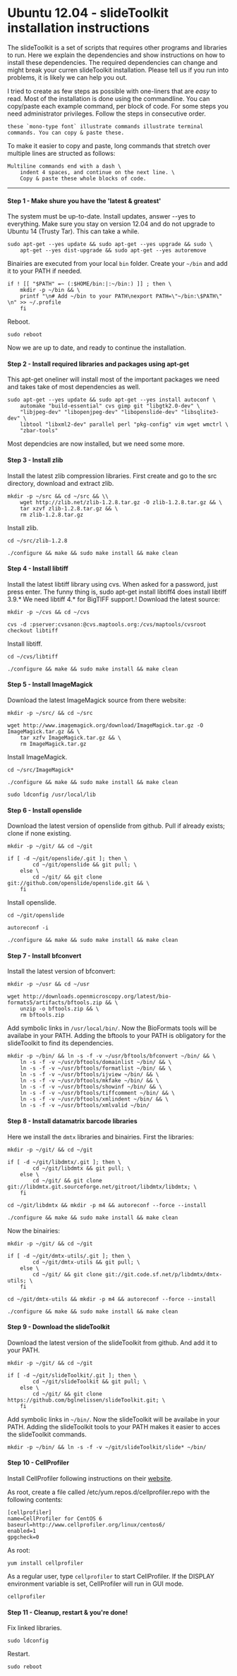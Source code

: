 Ubuntu 12.04 - slideToolkit installation instructions
============

The slideToolkit is a set of scripts that requires other programs and libraries to run. Here we explain the dependencies and show instructions on how to install these dependencies. The required dependencies can change and might break your curren slideToolkit installation. Please tell us if you run into problems, it is likely we can help you out.

I tried to create as few steps as possible with one-liners that are *easy* to read. Most of the installation is done using the commandline. You can copy/paste each example command, per block of code. For some steps you need administrator privileges. Follow the steps in consecutive order.

```
these `mono-type font` illustrate commands illustrate terminal commands. You can copy & paste these.
```

To make it easier to copy and paste, long commands that stretch over multiple lines are structed as follows:

```
Multiline commands end with a dash \
	indent 4 spaces, and continue on the next line. \
	Copy & paste these whole blocks of code.
```
------------

#### Step 1 - Make shure you have the 'latest & greatest'
The system must be up-to-date. Install updates, answer --yes to everything. Make sure you stay on version 12.04 and do not upgrade to Ubuntu 14 (Trusty Tar). This can take a while.

```
sudo apt-get --yes update && sudo apt-get --yes upgrade && sudo \
	apt-get --yes dist-upgrade && sudo apt-get --yes autoremove
```

Binairies are executed from your local `bin` folder. Create your `~/bin` and add it to your PATH if needed.

```
if ! [[ "$PATH" =~ (:$HOME/bin:|:~/bin:) ]] ; then \
	mkdir -p ~/bin && \
	printf "\n# Add ~/bin to your PATH\nexport PATH=\"~/bin:\$PATH\" \n" >> ~/.profile
	fi
```

Reboot.

```
sudo reboot
```

Now we are up to date, and ready to continue the installation.

#### Step 2 - Install required libraries and packages using apt-get
This apt-get oneliner will install most of the important packages we need and takes take of most dependencies as well.

```
sudo apt-get --yes update && sudo apt-get --yes install autoconf \
    automake "build-essential" cvs gimp git "libgtk2.0-dev" \
    "libjpeg-dev" "libopenjpeg-dev" "libopenslide-dev" "libsqlite3-dev" \
    libtool "libxml2-dev" parallel perl "pkg-config" vim wget wmctrl \
    "zbar-tools"
```

Most dependcies are now installed, but we need some more.

#### Step 3 - Install zlib
Install the latest zlib compression libraries. First create and go to the src directory, download and extract zlib.

```
mkdir -p ~/src && cd ~/src && \\
    wget http://zlib.net/zlib-1.2.8.tar.gz -O zlib-1.2.8.tar.gz && \
	tar xzvf zlib-1.2.8.tar.gz && \
	rm zlib-1.2.8.tar.gz
```
Install zlib.

```
cd ~/src/zlib-1.2.8
```
```
./configure && make && sudo make install && make clean
```

#### Step 4 - Install libtiff
Install the latest libtiff library using cvs. When asked for a password, just press enter. The funny thing is, sudo apt-get install libtiff4 does install libtiff 3.9.* We need libtiff 4.* for BigTIFF support.! Download the latest source:

```
mkdir -p ~/cvs && cd ~/cvs
```
```
cvs -d :pserver:cvsanon:@cvs.maptools.org:/cvs/maptools/cvsroot checkout libtiff
```
Install libtiff.

```
cd ~/cvs/libtiff
```
```
./configure && make && sudo make install && make clean
```

#### Step 5 - Install ImageMagick
Download the latest ImageMagick source from there website:

```
mkdir -p ~/src/ && cd ~/src
```
```
wget http://www.imagemagick.org/download/ImageMagick.tar.gz -O ImageMagick.tar.gz && \
	tar xzfv ImageMagick.tar.gz && \
	rm ImageMagick.tar.gz
```

Install ImageMagick.

```
cd ~/src/ImageMagick*
```
```
./configure && make && sudo make install && make clean
```
```
sudo ldconfig /usr/local/lib
```

#### Step 6 - Install openslide
Download the latest version of openslide from github. Pull if already exists; clone if none existing.


```
mkdir -p ~/git/ && cd ~/git
```
```
if [ -d ~/git/openslide/.git ]; then \
		cd ~/git/openslide && git pull; \
	else \
		cd ~/git/ && git clone git://github.com/openslide/openslide.git && \
	fi
```

Install openslide.

```
cd ~/git/openslide
```
```
autoreconf -i
```
```
./configure && make && sudo make install && make clean
```

#### Step 7 - Install bfconvert
Install the latest version of bfconvert:

```
mkdir -p ~/usr && cd ~/usr
```
```
wget http://downloads.openmicroscopy.org/latest/bio-formats5/artifacts/bftools.zip && \
    unzip -o bftools.zip && \
    rm bftools.zip
```
Add symbolic links in `/usr/local/bin/`. Now the BioFormats tools will be availabe in your PATH. Adding the bftools  to your PATH is obligatory for the slideToolkit to find its dependencies.

```
mkdir -p ~/bin/ && ln -s -f -v ~/usr/bftools/bfconvert ~/bin/ && \
    ln -s -f -v ~/usr/bftools/domainlist ~/bin/ && \
    ln -s -f -v ~/usr/bftools/formatlist ~/bin/ && \
    ln -s -f -v ~/usr/bftools/ijview ~/bin/ && \
    ln -s -f -v ~/usr/bftools/mkfake ~/bin/ && \
    ln -s -f -v ~/usr/bftools/showinf ~/bin/ && \
    ln -s -f -v ~/usr/bftools/tiffcomment ~/bin/ && \
    ln -s -f -v ~/usr/bftools/xmlindent ~/bin/ && \
    ln -s -f -v ~/usr/bftools/xmlvalid ~/bin/
```

#### Step 8 - Install datamatrix barcode libraries
Here we install the `dmtx` libraries and binairies. First the libraries:

```
mkdir -p ~/git/ && cd ~/git
```
```
if [ -d ~/git/libdmtx/.git ]; then \
		cd ~/git/libdmtx && git pull; \
	else \
		cd ~/git/ && git clone git://libdmtx.git.sourceforge.net/gitroot/libdmtx/libdmtx; \
	fi
```
```
cd ~/git/libdmtx && mkdir -p m4 && autoreconf --force --install
```
```
./configure && make && sudo make install && make clean
```
Now the binairies:

```
mkdir -p ~/git/ && cd ~/git
```
```
if [ -d ~/git/dmtx-utils/.git ]; then \
		cd ~/git/dmtx-utils && git pull; \
	else \
		cd ~/git/ && git clone git://git.code.sf.net/p/libdmtx/dmtx-utils; \
	fi
```
```
cd ~/git/dmtx-utils && mkdir -p m4 && autoreconf --force --install
```
```
./configure && make && sudo make install && make clean
```
#### Step 9 - Download the slideToolkit
Download the latest version of the slideToolkit from github. And add it to your PATH.

```
mkdir -p ~/git/ && cd ~/git
```
```
if [ -d ~/git/slideToolkit/.git ]; then \
		cd ~/git/slideToolkit && git pull; \
	else \
		cd ~/git/ && git clone https://github.com/bglnelissen/slideToolkit.git; \
	fi
```

Add symbolic links in `~/bin/`. Now the slideToolkit will be availabe in your PATH. Adding the slideToolkit tools to your PATH makes it easier to acces the slideToolkit commands.

```
mkdir -p ~/bin/ && ln -s -f -v ~/git/slideToolkit/slide* ~/bin/
```

#### Step 10 - CellProfiler
Install CellProfiler following instructions on their [website](http://cellprofiler.org/download.shtml).

As root, create a file called /etc/yum.repos.d/cellprofiler.repo with the following contents:

```
[cellprofiler]
name=CellProfiler for CentOS 6
baseurl=http://www.cellprofiler.org/linux/centos6/
enabled=1
gpgcheck=0
```
	
As root:

```
yum install cellprofiler
````
As a regular user, type `cellprofiler` to start CellProfiler. If the DISPLAY environment variable is set, CellProfiler will run in GUI mode.

```
cellprofiler
```


#### Step 11 - Cleanup, restart & you're done!
Fix linked libraries.

```
sudo ldconfig
```
Restart.

```
sudo reboot
```

